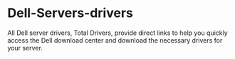 # Dell-Servers-drivers
All Dell server drivers, Total Drivers, provide direct links to help you quickly access the Dell download center and download the necessary drivers for your server.
